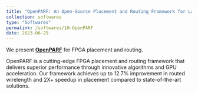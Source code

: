 ```yaml
---
title: "OpenPARF: An Open-Source Placement and Routing Framework for Large-Scale Heterogeneous FPGAs with Deep Learning Toolkit"
collection: softwares
type: "Softwares"
permalink: /softwares/10-OpenPARF
date: 2023-06-29
---
```


We present **[OpenPARF](https://github.com/PKU-IDEA/OpenPARF)** 
for FPGA placement and routing.

OpenPARF is a cutting-edge FPGA placement and routing framework that delivers superior performance through innovative algorithms and GPU acceleration. Our framework achieves up to 12.7% improvement in routed wirelength and 2X+ speedup in placement compared to state-of-the-art solutions.

